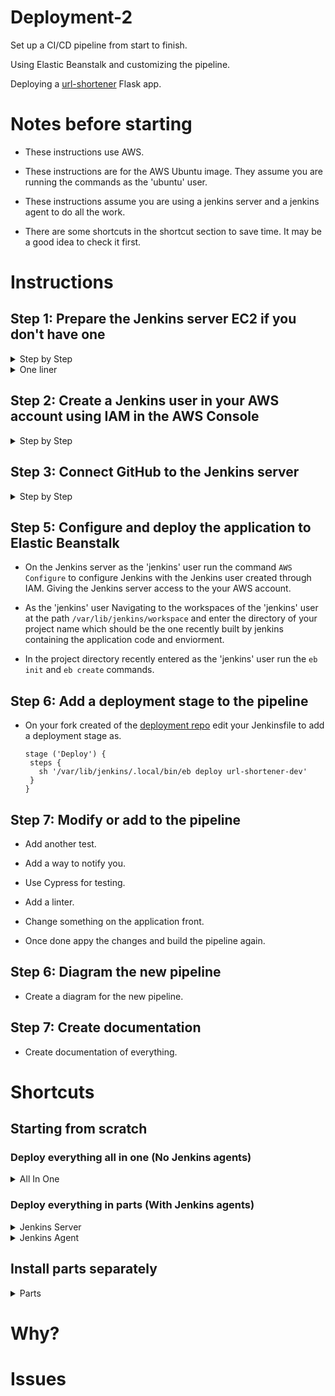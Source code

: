 # Deployment-2

Set up a CI/CD pipeline from start to finish. 

Using Elastic Beanstalk and customizing the pipeline. 

Deploying a [url-shortener](https://github.com/RichardDeodutt/kuralabs_deployment_2) Flask app. 

# Notes before starting

- These instructions use AWS. 

- These instructions are for the AWS Ubuntu image. They assume you are running the commands as the 'ubuntu' user. 

- These instructions assume you are using a jenkins server and a jenkins agent to do all the work. 

- There are some shortcuts in the shortcut section to save time. It may be a good idea to check it first. 

# Instructions

## Step 1: Prepare the Jenkins server EC2 if you don't have one

<details>

<summary>Step by Step</summary>

- Create/Launch an EC2 using the AWS Console in your region of choice, `Asia Pacific (Tokyo) or ap-northeast-1` in my case. 

- Set the `Name and tags` to anything you want, `Application and OS Images (Amazon Machine Image)` to Ubuntu 64-bit (x86), `Instance type` to t2.micro. 

- Set the `Key pair(login)` to any keypair you have access to or create one, `Network Settings` set the security group to one with ports 80, 8080 and 22 open or create one with those ports open. Launch with `default settings` for the rest is fine. 

- `SSH or connect` to the ec2 when it is running. 

    Example below: 

    ```
    ssh -i ~/.ssh/keyfile.pem root@13.114.28.228
    ```

- `Download` the `jenkins keyring` for the package repository source list. 

    Example below: 

    ```
    wget -q -O - https://pkg.jenkins.io/debian-stable/jenkins.io.key | sudo gpg --batch --yes --dearmor -o /usr/share/keyrings/jenkins.gpg
    ```

- `Install` the `jenkins keyring` to the package repository source list. 

    Example below: 

    ```
    sudo sh -c 'echo deb [signed-by=/usr/share/keyrings/jenkins.gpg] http://pkg.jenkins.io/debian-stable binary/ > /etc/apt/sources.list.d/jenkins.list'
    ```

- `Update` the package repository source list. 

    Example below: 

    ```
    sudo apt update
    ```

- `Install` the `apt` packages `default-jre`. 

    Example below: 

    ```
    sudo apt install -y default-jre
    ```

- `Install` the `apt` packages `jenkins`. 

    Example below: 

    ```
    sudo apt install -y jenkins
    ```

 - `Get` the secret password and save it for future use. 

    Example below: 

    ```
    sudo cat /var/lib/jenkins/secrets/initialAdminPassword
    ```

</details>

<details>

<summary>One liner</summary>

 - `One liner` to do do everything above at once. 

    Example below: 

    ```
    wget -q -O - https://pkg.jenkins.io/debian-stable/jenkins.io.key | sudo gpg --batch --yes --dearmor -o /usr/share/keyrings/jenkins.gpg && sudo sh -c 'echo deb [signed-by=/usr/share/keyrings/jenkins.gpg] http://pkg.jenkins.io/debian-stable binary/ > /etc/apt/sources.list.d/jenkins.list' && sudo apt update && sudo apt install -y default-jre && sudo apt install -y jenkins && sudo cat /var/lib/jenkins/secrets/initialAdminPassword
    ```

</details>

## Step 2: Create a Jenkins user in your AWS account using IAM in the AWS Console

<details>

<summary>Step by Step</summary>

- Create a user in [AWS IAM](https://us-east-1.console.aws.amazon.com/iamv2/home) for jenkins to get access with username `Eb-user` and AWS credential type of `Access key - Programmatic access`. 

- Then select `Attach existing policies directly` and select `AdministratorAccess` permissions policy then click next tags and then next review to skip the tags and review the changes to be made. 

- Review the changes to be made and click create user when ready and save the information provided after creation such as the `Access key ID` and `Secret access key` or download the csv with the information for future use. 

</details>

## Step 3: Connect GitHub to the Jenkins server

<details>

<summary>Step by Step</summary>

- Create/Generate a [personal access token in GitHub](https://github.com/settings/tokens) for the Jenkins server and webhook. I added all the `repo`, `admin:repo_hook` and `notifications` permissions. When done save the token for future use. 

- Fork the [deployment repo](https://github.com/kura-labs-org/kuralabs_deployment_2) and using this forked repo connect it to the Jenkins server webhook in the settings of the newly forked repo. 

- Connect the webhook by configuring the setting as the following. 

    <details>

    <summary>Settings</summary>

    - The `Payload URL` to your Jenkins server webhook. 

        Example `Payload URL`
        ```
        http://35.77.201.119:8080/github-webhook/
        ```
    
    - The `Content type` to application/json. 
    
    - The `Which events would you like to trigger this webhook?` to 'Send me everything.'. 
    
    - The `Active` checkbox to checked. 

    </details>
    
- Then when everything is set click `Add webhook` to connect the forked repository to the Jenkins server webhook. 

</details>

## Step 5: Configure and deploy the application to Elastic Beanstalk

- On the Jenkins server as the 'jenkins' user run the command `AWS Configure` to configure Jenkins with the Jenkins user created through IAM. Giving the Jenkins server access to the your AWS account. 

- As the 'jenkins' user Navigating to the workspaces of the 'jenkins' user at the path `/var/lib/jenkins/workspace` and enter the directory of your project name which should be the one recently built by jenkins containing the application code and enviorment. 

- In the project directory recently entered as the 'jenkins' user run the `eb init` and `eb create` commands. 

## Step 6: Add a deployment stage to the pipeline

- On your fork created of the [deployment repo](https://github.com/kura-labs-org/kuralabs_deployment_2) edit your Jenkinsfile to add a deployment stage as. 

    ```
    stage ('Deploy') {
     steps {
       sh '/var/lib/jenkins/.local/bin/eb deploy url-shortener-dev'
     }
   }
    ```

## Step 7: Modify or add to the pipeline

- Add another test. 

- Add a way to notify you. 

- Use Cypress for testing. 

- Add a linter. 

- Change something on the application front. 

- Once done appy the changes and build the pipeline again. 

## Step 6: Diagram the new pipeline

- Create a diagram for the new pipeline. 

## Step 7: Create documentation

- Create documentation of everything. 

# Shortcuts

## Starting from scratch

### Deploy everything all in one (No Jenkins agents)

<details>

<summary>All In One</summary>

- You can use my [all in one deployment script](https://github.com/RichardDeodutt/Deployment-2/blob/main/Deployment-Scripts/allinonedeployment.sh) during EC2 creation by copying and pasting it in the userdata field to automate installing Jenkins, the Jenkins agent, the AWS CLI, the AWS EB CLI on the 'jenkins' user, the cypress dependencies and the status check after a deployment. 

- If the EC2 is created already you can run one of the commands below to run my [all in one deployment script](https://github.com/RichardDeodutt/Deployment-2/blob/main/Deployment-Scripts/allinonedeployment.sh). 

    - If this is the first time deploying, run the command below. 
        ```
        cd && curl -s -O https://raw.githubusercontent.com/RichardDeodutt/Deployment-2/main/Deployment-Scripts/allinonedeployment.sh && sudo chmod +x allinonedeployment.sh && sudo ./allinonedeployment.sh
        ```

    - If you want to redo the deployment, run the commmand below **but it will delete the 'Deployment-2' directory and the 'aws' directory if it was created from a previous deployment.** 

        ```
        cd && sudo rm -r Deployment-2 ; sudo rm -r aws ; curl -s -O https://raw.githubusercontent.com/RichardDeodutt/Deployment-2/main/Deployment-Scripts/allinonedeployment.sh && sudo chmod +x allinonedeployment.sh && sudo ./allinonedeployment.sh
        ```

</details>

### Deploy everything in parts (With Jenkins agents)

<details>

<summary>Jenkins Server</summary>

- Jenkins Server Part

    - You can use my [jenkins deployment script](https://github.com/RichardDeodutt/Deployment-2/blob/main/Deployment-Scripts/jenkinsdeployment.sh) during EC2 creation by copying and pasting it in the userdata field to automate installing Jenkins and the status check after a deployment. This will be the Jenkins server that controls the agents. 

    - If the EC2 is created already you can run the commands below to run my [jenkins deployment script](https://github.com/RichardDeodutt/Deployment-2/blob/main/Deployment-Scripts/jenkinsdeployment.sh). 

        - If this is the first time deploying, run the command below. 
            ```
            cd && curl -s -O https://raw.githubusercontent.com/RichardDeodutt/Deployment-2/main/Deployment-Scripts/jenkinsdeployment.sh && sudo chmod +x jenkinsdeployment.sh && sudo ./jenkinsdeployment.sh
            ```

        - If you want to redo the deployment, run the commmand below **but it will delete the 'Deployment-2' directory and the 'aws' directory if it was created from a previous deployment.** 

            ```
            cd && sudo rm -r Deployment-2 ; sudo rm -r aws ; curl -s -O https://raw.githubusercontent.com/RichardDeodutt/Deployment-2/main/Deployment-Scripts/jenkinsdeployment.sh && sudo chmod +x jenkinsdeployment.sh && sudo ./jenkinsdeployment.sh
            ```

</details>

<details>

<summary>Jenkins Agent</summary>

- Jenkins Agent Part

    - The Jenkins server should automatically create this agent and you only need to configure it correctly in the Jenkins server web interface to run the correct init script below. Replace the aws configurations with your `Eb-user` credentials and region. 

        ```
        cd && curl -s -O https://raw.githubusercontent.com/RichardDeodutt/Deployment-2/main/Deployment-Scripts/agentdeployment.sh && sudo chmod +x agentdeployment.sh && sudo ./agentdeployment.sh

        #Update the path
        source $HOME/.bashrc

        #Just making sure it's installed
        sudo apt install default-jre

        aws configure set aws_access_key_id 'access_key_id_goes_here' && aws configure set aws_secret_access_key 'access_secret_key_goes_here' && aws configure set region 'ap-northeast-1' && aws configure set output 'json'

        #Exit successs
        exit 0
        ```

    - If the EC2 is created already you can run the commands below to run my [agent deployment script](https://github.com/RichardDeodutt/Deployment-2/blob/main/Deployment-Scripts/agentdeployment.sh). 

        - If this is the first time deploying, run the command below. 
            ```
            cd && curl -s -O https://raw.githubusercontent.com/RichardDeodutt/Deployment-2/main/Deployment-Scripts/agentdeployment.sh && sudo chmod +x agentdeployment.sh && sudo ./agentdeployment.sh
            ```

        - If you want to redo the deployment, run the commmand below **but it will delete the 'Deployment-2' directory and the 'aws' directory if it was created from a previous deployment.** 

            ```
            cd && sudo rm -r Deployment-2 ; sudo rm -r aws ; curl -s -O https://raw.githubusercontent.com/RichardDeodutt/Deployment-2/main/Deployment-Scripts/agentdeployment.sh && sudo chmod +x agentdeployment.sh && sudo ./agentdeployment.sh
            ```

</details>

## Install parts separately

<details>

<summary>Parts</summary>

- If you just want to install a specific part run the corresponding script below.

    <details>

    <summary>Install Jenkins</summary>

    - To install Jenkins. 

        ```
        cd && curl -s -O https://raw.githubusercontent.com/RichardDeodutt/Deployment-2/main/Scripts/installjenkins.sh && sudo chmod +x installjenkins.sh && curl -s -O https://raw.githubusercontent.com/RichardDeodutt/Deployment-2/main/Scripts/libstandard.sh && sudo chmod +x libstandard.sh && sudo ./installjenkins.sh
        ```

    </details>

    <details>

    <summary>Install Jenkins Agent</summary>

    - To install the Jenkins agent. 

        ```
        cd && curl -s -O https://raw.githubusercontent.com/RichardDeodutt/Deployment-2/main/Scripts/installagent.sh && sudo chmod +x installagent.sh && curl -s -O https://raw.githubusercontent.com/RichardDeodutt/Deployment-2/main/Scripts/libstandard.sh && sudo chmod +x libstandard.sh && sudo ./installagent.sh
        ```

    </details>

    <details>

    <summary>Install The AWS CLI</summary>

    - To install the AWS CLI. 

        ```
        cd && curl -s -O https://raw.githubusercontent.com/RichardDeodutt/Deployment-2/main/Scripts/installawscli.sh && sudo chmod +x installawscli.sh && curl -s -O https://raw.githubusercontent.com/RichardDeodutt/Deployment-2/main/Scripts/libstandard.sh && sudo chmod +x libstandard.sh && sudo ./installawscli.sh
        ```

    </details>

    <details>

    <summary>Install The AWS EB CLI('jenkins' User)</summary>

    - To install the AWS EB CLI as the 'jenkins' user. 

        ```
        cd && curl -s -O https://raw.githubusercontent.com/RichardDeodutt/Deployment-2/main/Scripts/installjenkinsawsebcli.sh && sudo chmod +x installjenkinsawsebcli.sh && curl -s -O https://raw.githubusercontent.com/RichardDeodutt/Deployment-2/main/Scripts/libstandard.sh && sudo chmod +x libstandard.sh && sudo ./installjenkinsawsebcli.sh
        ```

    </details>

    <details>

    <summary>Install The AWS EB CLI('ubuntu' User)</summary>

    - To install the AWS EB CLI as the 'ubuntu' user. 

        ```
        cd && curl -s -O https://raw.githubusercontent.com/RichardDeodutt/Deployment-2/main/Scripts/installawsebcli.sh && sudo chmod +x installawsebcli.sh && curl -s -O https://raw.githubusercontent.com/RichardDeodutt/Deployment-2/main/Scripts/libstandard.sh && sudo chmod +x libstandard.sh && sudo ./installawsebcli.sh
        ```

    </details>

    <details>

    <summary>Install Cypress Dependencies</summary>

    - To install Cypress dependencies.

        ```
        cd && curl -s -O https://raw.githubusercontent.com/RichardDeodutt/Deployment-2/main/Scripts/installcydepends.sh && sudo chmod +x installcydepends.sh && curl -s -O https://raw.githubusercontent.com/RichardDeodutt/Deployment-2/main/Scripts/libstandard.sh && sudo chmod +x libstandard.sh && sudo ./installcydepends.sh
        ```

    </details>

    <details>

    <summary>Check Deployment Status</summary>

    - To check the status after a deployment.

        ```
        cd && curl -s -O https://raw.githubusercontent.com/RichardDeodutt/Deployment-2/main/Scripts/statuscheck.sh && sudo chmod +x statuscheck.sh && curl -s -O https://raw.githubusercontent.com/RichardDeodutt/Deployment-2/main/Scripts/libstandard.sh && sudo chmod +x libstandard.sh && sudo ./statuscheck.sh
        ```

    </details>

</details>

# Why?

# Issues